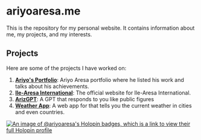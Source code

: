 # ariyoaresa.me

This is the repository for my personal website. It contains information about me, my projects, and my interests.

## Projects

Here are some of the projects I have worked on:

1. **[Ariyo's Portfolio](https://ariyoaresa.github.io/portfolio)**: Ariyo Aresa portfolio where he listed his work and talks about his achievements.
2. **[Ile-Aresa International](https://ariyoaresa.github.io/ile-aresa)**: The official website for Ile-Aresa International.
3. **[ArizGPT](https://ariyoaresa.github.io/arizgpt)**: A GPT that responds to you like public figures
4. **[Weather App](https://ariyoaresa.github.io/weather)**: A web app for that tells you the current weather in cities and even countries.

[![An image of @ariyoaresa's Holopin badges, which is a link to view their full Holopin profile](https://holopin.me/ariyoaresa)](https://holopin.io/@ariyoaresa)
